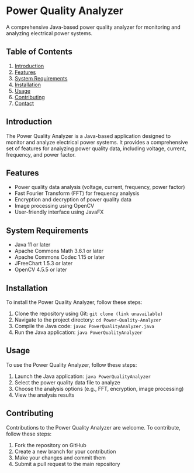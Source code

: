 <h1>Power Quality Analyzer</h1>

<p>A comprehensive Java-based power quality analyzer for monitoring and analyzing electrical power systems.</p>

<h2>Table of Contents</h2>

<ol>
<li><a href="#introduction">Introduction</a></li>
<li><a href="#features">Features</a></li>
<li><a href="#system-requirements">System Requirements</a></li>
<li><a href="#installation">Installation</a></li>
<li><a href="#usage">Usage</a></li>
<li><a href="#contributing">Contributing</a></li>
<li><a href="#contact">Contact</a></li>
</ol>

<h2 id="introduction">Introduction</h2>

<p>The Power Quality Analyzer is a Java-based application designed to monitor and analyze electrical power systems. It provides a comprehensive set of features for analyzing power quality data, including voltage, current, frequency, and power factor.</p>

<h2 id="features">Features</h2>

<ul>
<li>Power quality data analysis (voltage, current, frequency, power factor)</li>
<li>Fast Fourier Transform (FFT) for frequency analysis</li>
<li>Encryption and decryption of power quality data</li>
<li>Image processing using OpenCV</li>
<li>User-friendly interface using JavaFX</li>
</ul>

<h2 id="system-requirements">System Requirements</h2>

<ul>
<li>Java 11 or later</li>
<li>Apache Commons Math 3.6.1 or later</li>
<li>Apache Commons Codec 1.15 or later</li>
<li>JFreeChart 1.5.3 or later</li>
<li>OpenCV 4.5.5 or later</li>
</ul>

<h2 id="installation">Installation</h2>

<p>To install the Power Quality Analyzer, follow these steps:</p>

<ol>
<li>Clone the repository using Git: <code>git clone (link unavailable)</code></li>
<li>Navigate to the project directory: <code>cd Power-Quality-Analyzer</code></li>
<li>Compile the Java code: <code>javac PowerQualityAnalyzer.java</code></li>
<li>Run the Java application: <code>java PowerQualityAnalyzer</code></li>
</ol>

<h2 id="usage">Usage</h2>

<p>To use the Power Quality Analyzer, follow these steps:</p>

<ol>
<li>Launch the Java application: <code>java PowerQualityAnalyzer</code></li>
<li>Select the power quality data file to analyze</li>
<li>Choose the analysis options (e.g., FFT, encryption, image processing)</li>
<li>View the analysis results</li>
</ol>

<h2 id="contributing">Contributing</h2>

<p>Contributions to the Power Quality Analyzer are welcome. To contribute, follow these steps:</p>

<ol>
<li>Fork the repository on GitHub</li>
<li>Create a new branch for your contribution</li>
<li>Make your changes and commit them</li>
<li>Submit a pull request to the main repository</li>
</ol>
